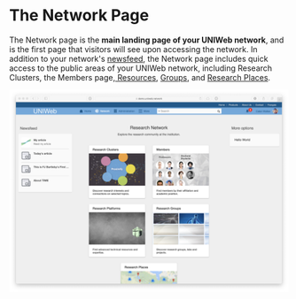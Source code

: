 # The Network Page

The Network page is the **main landing page of your UNIWeb network**, and is the first page that visitors will see upon accessing the network. In addition to your network's [newsfeed](../networking-on-uniweb/web-articles-1.md), the Network page includes quick access to the public areas of your UNIWeb network, including Research Clusters, the Members page,[ Resources](../networking-on-uniweb/equipment-profiles-resources/), [Groups](../networking-on-uniweb/groups-1.md), and [Research Places](../networking-on-uniweb/research-places-1.md).

![](../.gitbook/assets/screenshots-copy-13.png)



